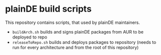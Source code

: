 # plainDE build scripts

This repository contains scripts, that used by plainDE maintainers.

- `buildArch.sh` builds and signs plainDE packages from AUR to be deployed to repo
- `releaseToRepo.sh` builds and deploys packages to repository (needs to run for every architecture and from the root of this repository)
